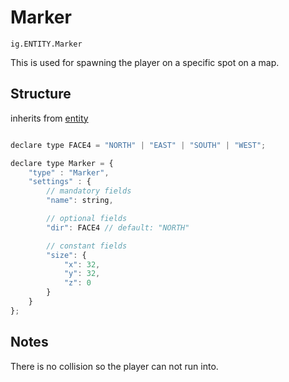 # Marker
`ig.ENTITY.Marker`

This is used for spawning the player on a specific spot on a map.


## Structure

inherits from [entity](/entities/entity.md)
```js

declare type FACE4 = "NORTH" | "EAST" | "SOUTH" | "WEST";

declare type Marker = {
    "type" : "Marker",
    "settings" : {
        // mandatory fields
        "name": string,

        // optional fields
        "dir": FACE4 // default: "NORTH"

        // constant fields
        "size": {
            "x": 32,
            "y": 32,
            "z": 0
        }
    }
};
```


## Notes

There is no collision so the player can not run into.